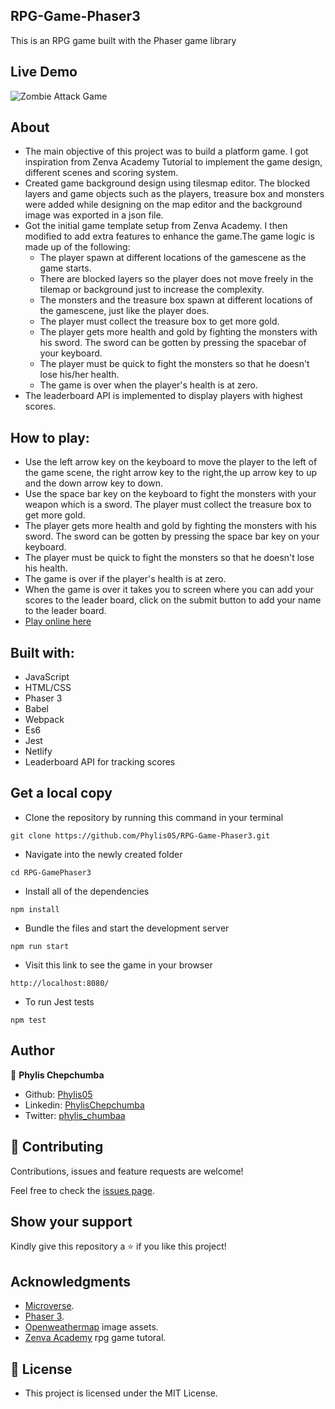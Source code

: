 ## RPG-Game-Phaser3
This is an RPG game built with the Phaser game library

## Live Demo
![Zombie Attack Game]()

## About
- The main objective of this project was to build a platform game. I got inspiration from Zenva Academy Tutorial to implement the game design, different scenes and scoring system.
- Created game background design using tilesmap editor. The blocked layers and game objects such as the players, treasure box and monsters were added while designing on the map editor and the background image was exported in a json file.
- Got the initial game template setup from Zenva Academy. I then modified to add extra features to enhance the game.The game logic is made up of the following:
  - The player spawn at different locations of the gamescene as the game starts.
  - There are blocked layers so the player does not move freely in the tilemap or background just to increase the complexity.
  - The monsters and the treasure box spawn at different locations of the gamescene, just like the player does.
  - The player must collect the treasure box to get more gold.
  - The player gets more health and gold by fighting the monsters with his sword. The sword can be gotten by pressing the spacebar of your keyboard.
  - The player must be quick to fight the monsters so that he doesn't lose his/her health.
  - The game is over when the player's health is at zero.
- The leaderboard API is implemented to display players with highest scores.

## How to play:
- Use the left arrow key on the keyboard to move the player to the left of the game scene, the right arrow key to the right,the up arrow key to up and the down arrow key to down.
- Use the space bar key on the keyboard to fight the monsters with your weapon which is a sword. The player must collect the treasure box to get more gold.
- The player gets more health and gold by fighting the monsters with his sword. The sword can be gotten by pressing the space bar key on your keyboard.
- The player must be quick to fight the monsters so that he doesn't lose his health.
- The game is over if the player's health is at zero.
- When the game is over it takes you to screen where you can add your scores to the leader board, click on the submit button to add your name to the leader board.
- [Play online here]()

## Built with:
- JavaScript
- HTML/CSS
- Phaser 3
- Babel
- Webpack
- Es6
- Jest
- Netlify
- Leaderboard API for tracking scores

## Get a local copy

- Clone the repository by running this command in your terminal 

`git clone https://github.com/Phylis05/RPG-Game-Phaser3.git`
- Navigate into the newly created folder

`cd RPG-GamePhaser3`

- Install all of the dependencies

`npm install`

- Bundle the files and start the development server

`npm run start`

- Visit this link to see the game in your browser

`http://localhost:8080/`

- To run Jest tests

`npm test`

## Author

👤 **Phylis Chepchumba**

- Github: [Phylis05](https://github.com/phylis05)
- Linkedin: [PhylisChepchumba](https://linkedin.com/phylis-chepchumba)
- Twitter: [phylis_chumbaa](https://twitter.com/phylis_chumbaa)

## 🤝 Contributing

Contributions, issues and feature requests are welcome!

Feel free to check the [issues page](https://github.com/Phylis05/RPG-Game-Phaser3/issues).

## Show your support

Kindly give this repository a ⭐️ if you like this project!

## Acknowledgments

- [Microverse](https://www.microverse.org).
- [Phaser 3](https://phaser.io/).
- [Openweathermap](https://adventurerr.netlify.app/) image assets.
- [Zenva Academy](https://academy.zenva.com/?zva_src=https://gamedevacademy.org) rpg game tutoral.


## 📝 License

- This project is licensed under the MIT License.